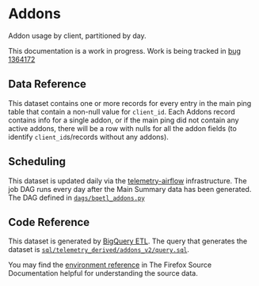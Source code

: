 # Addons

Addon usage by client, partitioned by day.

This documentation is a work in progress. Work is
being tracked in [bug 1364172](https://bugzilla.mozilla.org/show_bug.cgi?id=1364172)

## Data Reference

This dataset contains one or more records for every entry in the main ping table
that contain a non-null value for `client_id`.
Each Addons record contains info for a single addon,
or if the main ping did not contain any active addons,
there will be a row with nulls for all the addon fields
(to identify `client_id`s/records without any addons).

## Scheduling

This dataset is updated daily via the [telemetry-airflow](https://github.com/mozilla/telemetry-airflow) infrastructure.
The job DAG runs every day after the Main Summary data has been generated.
The DAG defined in [`dags/bqetl_addons.py`](https://github.com/mozilla/telemetry-airflow/blob/master/dags/bqetl_addons.py)

## Code Reference

This dataset is generated by [BigQuery ETL](https://github.com/mozilla/bigquery-etl/). The query that generates the dataset is [`sql/telemetry_derived/addons_v2/query.sql`](https://github.com/mozilla/bigquery-etl/blob/master/sql/telemetry_derived/addons_v2/query.sql).

You may find the [environment reference](https://firefox-source-docs.mozilla.org/toolkit/components/telemetry/telemetry/data/environment.html#addons) in The Firefox Source Documentation helpful for understanding the source data.
